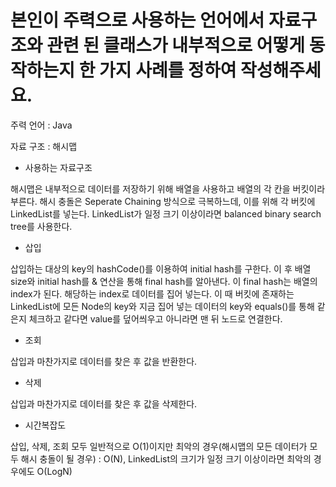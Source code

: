 # 본인이 주력으로 사용하는 언어에서 자료구조와 관련 된 클래스가 내부적으로 어떻게 동작하는지 한 가지 사례를 정하여 작성해주세요.

주력 언어 : Java 

자료 구조 : 해시맵

- 사용하는 자료구조

해시맵은 내부적으로 데이터를 저장하기 위해 배열을 사용하고 배열의 각 칸을 버킷이라 부른다. 해시 충돌은 Seperate Chaining 방식으로 극복하느데, 이를 위해 각 버킷에 LinkedList를 넣는다. LinkedList가 일정 크기 이상이라면 balanced binary search tree를 사용한다.

- 삽입

삽입하는 대상의 key의 hashCode()를 이용하여 initial hash를 구한다. 이 후 배열 size와 initial hash를 & 연산을 통해 final hash를 알아낸다. 이 final hash는 배열의 index가 된다. 
해당하는 index로 데이터를 집어 넣는다. 이 때 버킷에 존재하는 LinkedList에 모든 Node의 key와 지금 집어 넣는 데이터의 key와 equals()를 통해 같은지 체크하고 같다면 value를 덮어씌우고 아니라면 맨 뒤 노드로 연결한다.

- 조회

삽입과 마찬가지로 데이터를 찾은 후 값을 반환한다.

- 삭제

삽입과 마찬가지로 데이터를 찾은 후 값을 삭제한다.

- 시간복잡도

삽입, 삭제, 조회 모두 일반적으로 O(1)이지만 최악의 경우(해시맵의 모든 데이터가 모두 해시 충돌이 될 경우) : O(N), LinkedList의 크기가 일정 크기 이상이라면 최악의 경우에도 O(LogN)
